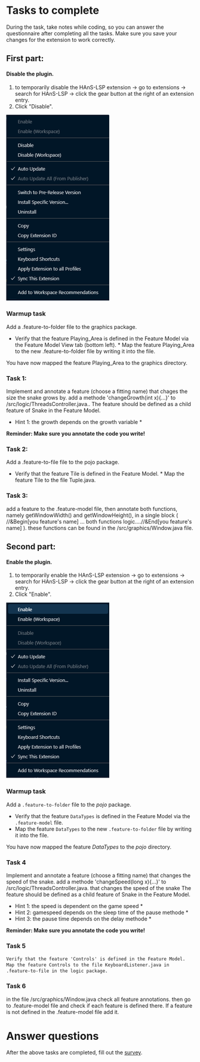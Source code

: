 # Tasks to complete

During the task, take notes while coding, so you can answer the questionnaire after completing all the tasks.
Make sure you save your changes for the extension to work correctly.

## First part:

#### Disable the plugin.
1. to temporarily disable the HAnS-LSP extension -> go to extensions -> search for HAnS-LSP -> click the gear button at the right of an extension entry.
2. Click "Disable".

![](disable.png)

### Warmup task

Add a .feature-to-folder file to the graphics package.
 * Verify that the feature Playing_Area is defined in the Feature Model via the Feature Model View tab (bottom left). * 
 Map the feature Playing_Area to the new .feature-to-folder file by writing it into the file.

You have now mapped the feature Playing_Area to the graphics directory.

### Task 1:

Implement and annotate a feature (choose a fitting name) that chages the size the snake grows by.
add a methode 'changeGrowth(int x){...}' to /src/logic/ThreadsController.java..
The feature should be defined as a child feature of Snake in the Feature Model. 
 * Hint 1: the growth depends on the growth variable *


**Reminder: Make sure you annotate the code you write!**

### Task 2:

Add a .feature-to-file file to the pojo package.
 * Verify that the feature Tile is defined in the Feature Model. * 
 Map the feature Tile to the file Tuple.java.

### Task 3:

add a feature to the .feature-model file, then annotate both functions, namely getWindowWidth() and getWindowHeight(), in a single block ( //&Begin[you feature's name] ... both functions logic....//&End[you feature's name] ).
these functions can be found in the /src/graphics/Window.java file.

## Second part:

#### Enable the plugin.
1. to temporarily enable the HAnS-LSP extension -> go to extensions -> search for HAnS-LSP -> click the gear button at the right of an extension entry.
2. Click "Enable".

![](enable.png)

### Warmup task

Add a `.feature-to-folder` file to the *pojo* package.
* Verify that the feature `DataTypes` is defined in the Feature Model via the `.feature-model` file.
* Map the feature `DataTypes` to the new `.feature-to-folder` file by writing it into the file.

You have now mapped the feature *DataTypes* to the *pojo* directory.

### Task 4

Implement and annotate a feature (choose a fitting name) that changes the speed of the snake.
add a methode 'changeSpeed(long x){...}' to /src/logic/ThreadsController.java. that changes the speed of the snake
The feature should be defined as a child feature of Snake in the Feature Model. 
 * Hint 1: the speed is dependent on the game speed *
* Hint 2: gamespeed depends on the sleep time of the pause methode * 
* Hint 3: the pause time depends on the delay methode * 


**Reminder: Make sure you annotate the code you write!**

### Task 5

    Verify that the feature 'Controls' is defined in the Feature Model.
    Map the feature Controls to the file KeyboardListener.java in .feature-to-file in the logic package.

### Task 6

in the file /src/graphics/Window.java check all feature annotations. then go to .feature-model file and check if each feature is defined there. If a feature is not defined in the .feature-model file add it.

# Answer questions
After the above tasks are completed, fill out the [survey](https://docs.google.com/forms/d/e/1FAIpQLSdcpbnTASBGH6cRMHw2DUJWOQm3MigtSJPRo37Q_eYchaOqZg/viewform?usp=sf_link).

